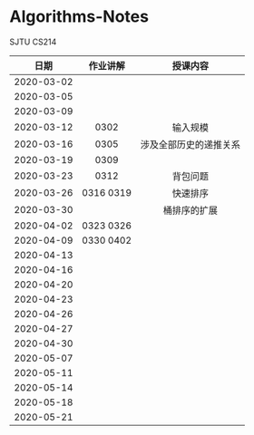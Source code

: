 # Algorithms-Notes
SJTU CS214

| 日期 | 作业讲解 | 授课内容 |
| :--: | :------: | :------: |
| 2020-03-02 | | |
| 2020-03-05 | | |
| 2020-03-09 | | |
| 2020-03-12 | 0302 | 输入规模 |
| 2020-03-16 | 0305 | 涉及全部历史的递推关系 |
| 2020-03-19 | 0309 | |
| 2020-03-23 | 0312 | 背包问题 |
| 2020-03-26 | 0316 0319 | 快速排序 |
| 2020-03-30 | | 桶排序的扩展 |
| 2020-04-02 | 0323 0326 | |
| 2020-04-09 | 0330 0402 | |
| 2020-04-13 | | |
| 2020-04-16 | | |
| 2020-04-20 | | |
| 2020-04-23 | | |
| 2020-04-26 | | |
| 2020-04-27 | | |
| 2020-04-30 | | |
| 2020-05-07 | | |
| 2020-05-11 | | |
| 2020-05-14 | | |
| 2020-05-18 | | |
| 2020-05-21 | | |
